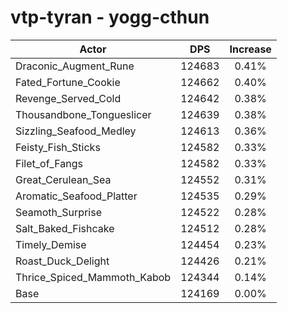# vtp-tyran - yogg-cthun
| Actor | DPS | Increase |
|---|:---:|:---:|
|Draconic_Augment_Rune|124683|0.41%|
|Fated_Fortune_Cookie|124662|0.40%|
|Revenge_Served_Cold|124642|0.38%|
|Thousandbone_Tongueslicer|124639|0.38%|
|Sizzling_Seafood_Medley|124613|0.36%|
|Feisty_Fish_Sticks|124582|0.33%|
|Filet_of_Fangs|124582|0.33%|
|Great_Cerulean_Sea|124552|0.31%|
|Aromatic_Seafood_Platter|124535|0.29%|
|Seamoth_Surprise|124522|0.28%|
|Salt_Baked_Fishcake|124512|0.28%|
|Timely_Demise|124454|0.23%|
|Roast_Duck_Delight|124426|0.21%|
|Thrice_Spiced_Mammoth_Kabob|124344|0.14%|
|Base|124169|0.00%|
